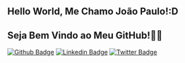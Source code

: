 
## Hello World, Me Chamo João Paulo!:D
## Seja Bem Vindo ao Meu GitHub!👨‍💻
[![Github Badge](https://img.shields.io/badge/-Github-000?style=flat-square&logo=Github&logoColor=white&link=https://github.com/joaopaulonr)]([https://github.com/joaopaulonr])
[![Linkedin Badge](https://img.shields.io/badge/-LinkedIn-blue?style=flat-square&logo=Linkedin&logoColor=white&link=https://www.linkedin.com/in/jo%C3%A3o-paulo-nobre-rodrigues-10a06a240/)](https://www.linkedin.com/in/jo%C3%A3o-paulo-nobre-rodrigues-10a06a240/)
[![Twitter Badge](https://img.shields.io/badge/-Twitter-1ca0f1?style=flat-square&labelColor=1ca0f1&logo=twitter&logoColor=white&link=https://twitter.com/JooPauloNobreR1)](https://twitter.com/JooPauloNobreR1)
